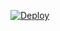 [![Deploy](https://www.herokucdn.com/deploy/button.svg)](https://heroku.com/deploy?template=https://github.com/Yannnnnzzzzzzz00001/doodvideo/)